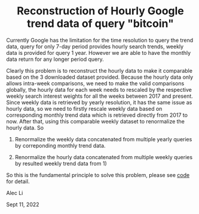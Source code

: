 ## <h1 align="center">Reconstruction of Hourly Google trend data of query "bitcoin"</h1> 



Currently Google has the limitation for the time resolution to query the trend data, query for only 7-day period provides hourly 
search trends, weekly data is provided for query 1 year. However we are able to have the monthly data return for any longer period query.

Clearly this problem is to reconstruct the hourly data to make it comparable based on the 3 downloaded dataset provided. 
Because the hourly data only allows intra-week comparisons, we need to make the valid comparisons globally, the hourly data 
for each week needs to rescaled by the respective weekly search interest weights for all the weeks between 2017 and present. 
Since weekly data is retrieved by yearly resolution, it has the same issue as hourly data, so we need to firstly rescale weekly data 
based on corresponding monthly trend data which is retrieved directly from 2017 to now. After that, using this comparable weekly dataset to renormalize the hourly data. So 

1. Renormalize the weekly data concatenated from multiple yearly queries by correponding monthly trend data.

2. Renormalize the hourly data concatenated from multiple weekly queries by resulted weekly trend data from 1)


So this is the fundamental principle to solve this problem, please see [code](https://github.com/alecinvan/bitcoin_gtrend_reconstruction/blob/main/reconstructionHourlydata.py) for detail.



Alec Li

Sept 11, 2022
